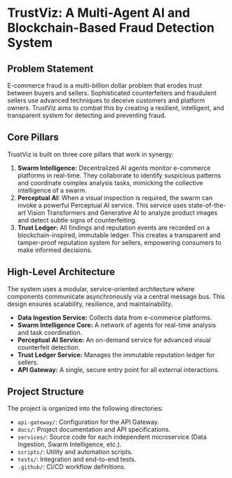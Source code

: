 # TrustViz: A Multi-Agent AI and Blockchain-Based Fraud Detection System

## Problem Statement
E-commerce fraud is a multi-billion dollar problem that erodes trust between buyers and sellers. Sophisticated counterfeiters and fraudulent sellers use advanced techniques to deceive customers and platform owners. TrustViz aims to combat this by creating a resilient, intelligent, and transparent system for detecting and preventing fraud.

## Core Pillars
TrustViz is built on three core pillars that work in synergy:
1.  **Swarm Intelligence:** Decentralized AI agents monitor e-commerce platforms in real-time. They collaborate to identify suspicious patterns and coordinate complex analysis tasks, mimicking the collective intelligence of a swarm.
2.  **Perceptual AI:** When a visual inspection is required, the swarm can invoke a powerful Perceptual AI service. This service uses state-of-the-art Vision Transformers and Generative AI to analyze product images and detect subtle signs of counterfeiting.
3.  **Trust Ledger:** All findings and reputation events are recorded on a blockchain-inspired, immutable ledger. This creates a transparent and tamper-proof reputation system for sellers, empowering consumers to make informed decisions.

## High-Level Architecture
The system uses a modular, service-oriented architecture where components communicate asynchronously via a central message bus. This design ensures scalability, resilience, and maintainability.

*   **Data Ingestion Service:** Collects data from e-commerce platforms.
*   **Swarm Intelligence Core:** A network of agents for real-time analysis and task coordination.
*   **Perceptual AI Service:** An on-demand service for advanced visual counterfeit detection.
*   **Trust Ledger Service:** Manages the immutable reputation ledger for sellers.
*   **API Gateway:** A single, secure entry point for all external interactions.

## Project Structure
The project is organized into the following directories:
-   `api-gateway/`: Configuration for the API Gateway.
-   `docs/`: Project documentation and API specifications.
-   `services/`: Source code for each independent microservice (Data Ingestion, Swarm Intelligence, etc.).
-   `scripts/`: Utility and automation scripts.
-   `tests/`: Integration and end-to-end tests.
-   `.github/`: CI/CD workflow definitions.